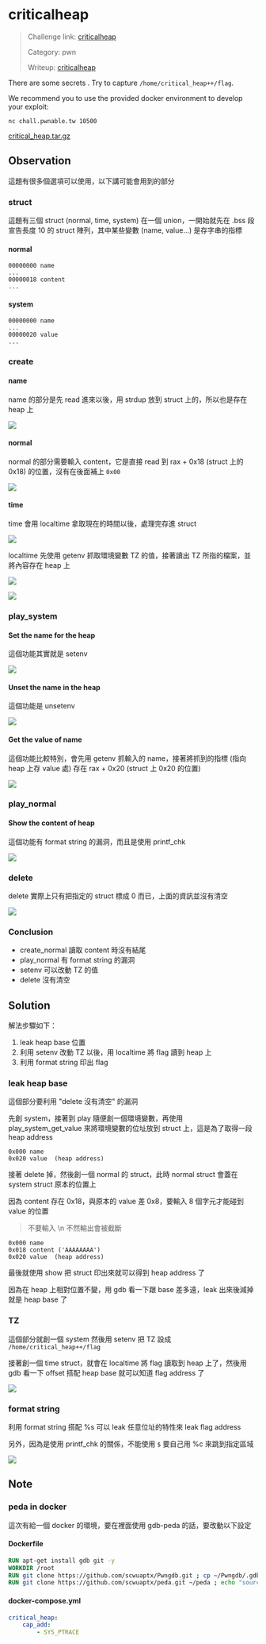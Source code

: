 # criticalheap

> Challenge link: [criticalheap](https://pwnable.tw/challenge/#8)
>
> Category: pwn
>
> Writeup: [criticalheap](https://github.com/frozenkp/CTF/tree/master/others/pwnable.tw/criticalheap)

There are some secrets . Try to capture `/home/critical_heap++/flag`.

We recommend you to use the provided docker environment to develop your exploit:

`nc chall.pwnable.tw 10500`

[critical_heap.tar.gz](https://pwnable.tw/static/chall/critical_heap.tar.gz)

## Observation

這題有很多個選項可以使用，以下講可能會用到的部分

### struct

這題有三個 struct (normal, time, system) 在一個 union，一開始就先在 .bss 段宣告長度 10 的 struct 陣列，其中某些變數 (name, value...) 是存字串的指標

#### normal

```
00000000 name
...
00000018 content
...
```

#### system

```
00000000 name
...
00000020 value
...
```

### create

#### name

name 的部分是先 read 進來以後，用 strdup 放到 struct 上的，所以也是存在 heap 上

![](https://lh3.googleusercontent.com/HRioEtgDubcktNh_fYUY7wU3B97Fhl0N1s_WlziejzYyus1q4n7EOJBMOBYxLH0V0GCDLMOT0Pl9AmmwCNQrr1A6H8xP5g2yT8G3ydgiDkL4OEbt8V-RKgXAhObyCN4wH1400x7kEevBWC7-jb_MVFsXpOY6JNb9dZ9a8Hy7rvnBGx-Y81hJ3Xit91ZcBn6vycAdHBqoS8oXfvRLdyfMdsr7zDaua8HLcBeXV-rUZZxTRLtaAGmQmLN5bME5crfzlYW8qqtdULA-OY9XY_A7eQ09ERImmK2UAw5_guRQNw5NBjakI9QAPkRAiw4SeG0UULshVV9RJ_QFSPd9543hbXYU34Ce58SzhLzAGl-cyG7HRWO4_idvRYGNd-Sp_kV2WM7Q8DkxTusVHPKoEIlUFOn_HR9uN4DYwJSLj3n9CZc_Ih-eKD7g_CXMUVORWrgz6MW5fIVkc76Yhojc0i3reMe4CYu16BEnd7yHsSMsU6LL63s_Tnfrh7gncvVxJ_U8OBMAot5BwAhpaH6ep4HaY9CsrPbO2K9wqNUwhMPWMZkbER1cHYtpTel_J-lu4vTIXNls2CdtvxvWhu6X1l6zOau5ChFA8EP_X278Gw=w1276-h268-no)

#### normal

normal 的部分需要輸入 content，它是直接 read 到 rax + 0x18 (struct 上的 0x18) 的位置，沒有在後面補上 `0x00`

![](https://lh3.googleusercontent.com/o2Wd0w27_WmLaBxm1b7C3f3Ljc8KXm3jgITPIzC85-_egjLALASqWzOTh1MoVSUP3FW7x_kQqWKRV9biNzIg7T_w5a2iexeNO1_Rwt401QVz4VXXsYlWuPb31E7hjRD5XuXzfn8tZT4518TtzD76DpnfgaqgZfi660kVxxjGfaQ0rd5UASBrnIYRtovxf1Sc76dhwSx6GJuxCAkFOkuysmSj8zTXYY3dxPQKRCfgty0lUVbrAxvWUtx7wFp3gJUkWZ1hZ6cyu1Xw9PCajFJDclhuDvPQxmkMXopfe59W_9FnkRqK8yRjfCLyIjN1S0u0M_PHW0tiUv05qJ6IcRrZZsgdm7RbcCdUOlR9Oh2V2Sm2vHu_dLW71z9YRsdU85NuLJ2enXpnbO0yAonhOdw0C7XDVVBVGwdMpiHswh33h45T6W6F-pGiJPd0YXhwvm_RNGzP2qIzalSJgt4Xx0a_ik2dEiqVsl9w3s26wfJZNL1zFUuQiTbj_cM3AuLYQMVLGqTJUQFwibw_JAmJwZb1AiQe7Gl3g-NqwoGEqZAGaJxeVcc8KJM5l_p2IU3j7IGuvhiPfiYPcgzhCPIzMXt45crDOAfudA0YGkeKzg=w1056-h356-no)

#### time

time 會用 localtime 拿取現在的時間以後，處理完存進 struct

![](https://lh3.googleusercontent.com/SAHGnzTC95qnCrmZ-Yft6oQL5Pqd3miPspjdSvJrUFFkroKJxPe5KgqcbJz7nvo4JErhf8vSbUWDUwAHE4u2By6x5jOCiRMqFtLneAD5LJjs2GMxrS5oEyK3EnIClQwx44vij4AsC1qF4YhNVN1UxvDAgiW6CeRz7ZoHD5zlMsYtbURDiQQKF9l6zZ13mOjj3AWitXljCQAI4fBtAIRKjAxCvYxqgWAfjHXBJaMrnSHcq4HHpV789w27GIFNzgXic__--yo6ZN6Zr_xoivtfiMGv7IKQrf-2yBm1q11U8kpkAp7Js6ffchq5G9QvbrKORDY_VhqkCQFiOv8GIELiocCuyRYzvkD7lkmz6Uh7o0FOAlEFMFgcEh2AqpgzImTLeuKX1aK3TsirPf-xuczKyn3-zUkik1Ag5Uaf7kOg93aFlE0SpFFR9eIkiFfjgihSa6DRi9JekqhFjVvOcRKz-FRyr7ANd8nA8rhtw_zEqYkREQJsSmCC7en6fKj1jGJmlamVURslTkVN4K2QA4dBhdLODGLBGWODul819OAaTk1t8thWpGAhZiJew9Gz78NNwH92iDT4nUBYzJCXVmU5Ii11OasbbpqRLKzW_w=w1002-h136-no)

localtime 先使用 getenv 抓取環境變數 TZ 的值，接著讀出 TZ 所指的檔案，並將內容存在 heap 上

![](https://lh3.googleusercontent.com/S-nRWfygmHDW2tbPlXqgsxMg5Meu7dCKK8JufB6iuuAGSrNfFBMpit1CeHasz8FpvBzkZx1ZU0T9dpS25ZXojRhIi5a6AV64Noi-OBAllXM_tIWQKsy1PBhFXHqkViBxx0YUpi1Y2hsiy9G9WygQ5veCY10PUik-tXV2HxFruyDtMPvt_-7zjqbkeYWtA_OUvWcjfMTw7dGpkqdVVBr2uA7GHZMMAYg1-_iJhydOdJwRoq8lGkCgPtKr3a4n07YWq_8pDTCnrqaf_dLGWeh_yGqqMiycjtIIitGST0IQKiXKwsUaN5sh-Rg4mb3Htg-Xa6sbvf_bbA7yDWJQUQa6lOjjdvhy5q9TACYAyogovCNsKeBUd2w2OAIBSjJLOQH9qzHVrRoAAgvl4S2dLslZrdYNGPLGMVY1JufdWrO5A6U0WaNHNEhLuSYjdtAJyVWqrYikZIL-v6iWSN7ipC3GteNZDrqoOV-AzRonWR5e6lfEucvFmeNh0pjtvJhRb_VGeZEYq4e-AWOy5PnehUE9DNc0f-EFmSrA2QbicFSyD2CkIDfSWXd-xssBASTmQIY7_5znfDWBp7Lxf72jyMqS-yp8a6I5IpfrfDUdNw=w1710-h456-no)

![](https://lh3.googleusercontent.com/Gj8sVF3MzU6zNKtLC5T6Ue6nC2QdS8mc2MSzHOEUbzOMzVfZ3JClHbqp4fM1Gcb-f9-qD1-zf95K8LwVIj29fYUEbNcIeCQ1i2MjBjMPE6aBwao2pz5MmCB0gaOoF7m9uu4uB65JESAatFIMedlzLTynGsR2s6sixmStuTDwkniCaHKaJd_TF-NJTBSr3GLFRipTDbzmRh0-bZrB2Iuh3QxjC0fv-jq3Mn7Ni3iWHS3F3gNkFcfBNrNJgYHxpTQEOlkeGqI3YSxNk2GMtFVFrekkZp9n8t16_XCr0ms5JRU8AOS2EkMBIX9DfoXB8F-qUbQ7u-xbzuZIvqc0ojSGUrBfVdPYrxFm68CUMuKuJk9AgZnhU-nEJDUGfYP-4cmEl7jDj1C8VBX3lyEpRCzrt9x8IuluKtfv_B4Aef15F27pimpEV2SeM6CQo5uSXF17OY0p_HG6zkgzRFE0GXWDHkEwrRVs1PgiABNI13HpbUgogCbpHOwzJQ3CEcp8yXAAbotKuYbwD752S0FVHA3IyyrQlFZgvzvurGNPW790AK9zvZFVw2Lzdrvzt7Ue4hkxKcDDdK139Jz9fCIws7Kl-3IoBdeAKMBNj39R_Q=w1628-h542-no)

### play_system

#### Set the name for the heap

這個功能其實就是 setenv

![](https://lh3.googleusercontent.com/VUPdLvI-vjhEM5rawdI7-ViPa4z6IEwoBIulyyUv7hnNqwoNWpMcaxUYF07synIZObheb0tnUweo8aXPISRmSikbEe0YHz7zA-uzWdpJbmYVbPXL61Ex63TAYaISlgf_s9wSpwyeRNYVu91aifVho22tjONzzBQqirtPy708HS-itTZdkJjclcxPNqekgvrR_MiqNzaQfPV1_5XmVRbtc6oMqKEs5ByjIVQwLvTYfs5idV61A92TjjLZwURxqCmZ-N48Uh94wOWzzvxajtSJHX2I-p5GjVb_lSYWXGPpFhHCVvlQfsqOx0XicO5yzJH2Kn-Q8vddZIbYNDLDAuWuO7-e5Vom8zSTdo7WWHMlyYswGkvWr4AZ57ltY6dF8Xa2vmqqKsmm2CF2Ey-yEywmt8BgEN3017SVFlX9dg_02xUVGQqOrRkbolIHs-cxUVqhPo8XmsvT2IUsj9UNoK07HQFs8Uvv74wdATHonLtbz4gpIdewwygipAiS8uw2eccjUm22KMBbsJkCmFjCwpo0i0IasbLeq6n2wed8v1YTSIJc-A1rBA60fKnkhbBqMwEK9_PPuLSn5qExpX0wkdDomPjIjiII8jlKo2AAaA=w962-h262-no)

#### Unset the name in the heap

這個功能是 unsetenv

![](https://lh3.googleusercontent.com/iJiuBcOLwCoTHspxZnATe7k4dNRcuECr7NhGETeDmgak82PofrIkHVkg5gF5gJ0I_BUaVWglwn6A0yXJ0bqh0_zdavLgplsZRXrRDZ0sVFV4L69Ghgvm-YYQocJdzI1N8amMMQCKh_hYN_8QTqFQcldw02COdw5_s3y-UqQ4IMbEalBCOyy6XqTDlTlPiCNLwAuvH1htZ7jXZd6lJ7ai1gEg_JyI8CaS8HV0EZ7Vp8HNjXstcenSIOF9N0mjZ8oI6JxKyeV_pv3DI2KUK5JkzZOUcUopNWJNl_-uybpKVKXiVPYilcQ0-lz3eDmXu-inV9JR1tM8ZtzzCh-EjOM604k_rUfTxOnrMzN60Bu3ypRWEoYhJcalsURcaBwiI6SoRFhSbAhfxNZ2PVWHQcPvGad1BvG-p8Y5xtz441JUZarS6IdsDPHsCtE1yClXZdYUC0J3WaPG9gC1H8e2l-cM7xGXZCFatyUTycCLSsImrc1lRNk9t4GrLb9a-PTodszvCc5qERhYceQvPGQhdQWUUupo7b6Y9FjK6Mo3LNh9Cc5lmKR58QT2JIUXpSpIrnmN8j4O6prMkwJPSxOx3NJwx3DOvLFGMBnMWIsxUQ=w1028-h188-no)

#### Get the value of name

這個功能比較特別，會先用 getenv 抓輸入的 name，接著將抓到的指標 (指向 heap 上存 value 處) 存在 rax + 0x20 (struct 上 0x20 的位置)

![](https://lh3.googleusercontent.com/KUYOQYgh4ia7j83GdAI9f3wPbR8dU2U_hyUIpqUlVqTDhbKtVRmxqInCORFFUbaLenS7rVruzWs9zG6ZeUh99ybm_jkSTxThh_sX_wG6ZWyLOn4SQUD0lIRmuQsLfwJdVr7GRyHjJfE2ONbuKD6c7MDBTegtHffmr6LqhWvmZBoRvEuYTCxQNPpJejCaX9G4zjStWmY3ch20M9HdL2V30Hho-n1UhURIlLfC024iqzfQHl1hSz_PBdsW17qJUivOlYyp7p2yZ0YHR0UfgUaLlLb51P08od8_YBNulrUwP7-v_AddRslRmsOPMkLVCgrJXwwb2_T35AcjxxdaR-F3sH1pk-n07oUT5vbCubjDaMxeCnM-NDF11t3nG4dHsTsaOGKmozoL3BIws7Rgl50tN4OSHrLkVr-mqCHTf_Yh35BgHWs6_NZ2LzKABq0gaWLkL7cpJCozw8NyTNqeO_a7CnzjYbAv6rqzsDx8cYSRqVeFY4PLncmPEwu2crmKBbk6dRnjq874AOCdpUIiM3c5E16JS5Tdhucnr4HDp7irYTOIyQX2oN16mb-xgvhDmnGXBnyDGcRn41AX_gHSNzX9qD1apUCPQ9iPOdnDGw=w1166-h406-no)

### play_normal

#### Show the content of heap

這個功能有 format string 的漏洞，而且是使用 printf_chk

![](https://lh3.googleusercontent.com/uIYwP7wKT-MN6iy601b5uR_TKxJVEQjne8OjbF_Z8Fwpcd2EIHpf1_3hGCI4cLIx--OBxAsoLK3jh8gxpMcVZh0pmHfZyZGgfX1lootUx3W39bXIwEWJrDvLHoBSKudon7QxQkjclFtkpWXBS5B_nhAE3BMmRZuaBJG2kieWB-ePU7sIk44NUrXvKaQ3VQIwYT0fA76xXEbzie2RhEWMJdRZg5OXlRIZw0ZphLMMsbdlMpPEwNFx6wgxe4hSf9SV_iXbIAkd0QQliA6rZrpNtoEjMBIq2y2LiBAGOrJlmw3MzXgi7d_TbxBALV9Uqaxr163Aheo8eyTUF02kQ48TvCXZHSuslBtVzXAGn4BHTYRAa-XXT2bexSdn8T7SgME9UFELJLimU3Q2OpHoXhSuPjeEXmwnuvQajTBC9u0Qh-x_dNV5cZS3u59DcYhQAKFvaww0Pe9KHzzlbGXDbmPuh8slyg8J7aabAh6yn_2G6iT2lNfIYLruQsdDOGnTt5Hc_wS1bYWHUDX7m48tD_lx5Vi4CRZEDqK72FLYsyMeyeTJLlZicX9eNqboc4jl6tvTr_cpZbsSvhgg6pEJfUQj0Vf9woaVgsn4Ero4kA=w1318-h494-no)

### delete

delete 實際上只有把指定的 struct 標成 0 而已，上面的資訊並沒有清空

![](https://lh3.googleusercontent.com/WjHYiGRcaEku15F4WnbC-8V2mVZBsTWl6o-WHJDteTh5gZjjtoKIZtfTkei_GXMfthhcPoICihB7IT84R8z98PZMzlaZ0fPhe_7HQFmddIOHKSZUt6W1S4TRBV22n8crP82RS1NpycWu3B0O3tVc8g7jz8sAusQUgN_faPtkdRIlTUuWs0hi4lOfFP37s91pM2q_0BmD5WPLkzgCrox6wubwZAZJ873B5xbMQZpn1i8N5A9cvuK3cmZC9AKx6YVxjMzx03B0_rivHOCMfu_sz0BraVx2hhfgKlzKnrywlrLEdZ9B7lh7VsonTeDGEM0MVagnyHx5eeY6G_4YtRbhARY63zo8N7d_xmMEATbQ_gy8PH63CdvCyhEcpg16OOUMAavZzlq6mi2cti9ydEwAN-qm3fRV5_tB-I0XiPu66aArDRtU5zeiqjmPkYU9iOgP9vgaPcEnqJhI4aGuhvWauDHWPyoy6Tgwlr-TCbTy8z-2rlOQpC7TmWs6PWOATSGwjDsVliWBnTCvb36GCHdCWRa-tBkngtsdS92NnHM4rkNGR2UPk0dcmkIrlsbozPyhZCqZbNuwLL7zAjzod9a7hmR2sRSkigthQFFziw=w1090-h448-no)

### Conclusion

- create_normal 讀取 content 時沒有結尾
- play_normal 有 format string 的漏洞
- setenv 可以改動 TZ 的值
- delete 沒有清空

## Solution

解法步驟如下：

1. leak heap base 位置
2. 利用 setenv 改動 TZ 以後，用 localtime 將 flag 讀到 heap 上
3. 利用 format string 印出 flag

### leak heap base

這個部分要利用 "delete 沒有清空" 的漏洞

先創 system，接著到 play 隨便創一個環境變數，再使用 play_system_get_value 來將環境變數的位址放到 struct 上，這是為了取得一段 heap address

```
0x000 name
0x020 value  (heap address)
```

接著 delete 掉，然後創一個 normal 的 struct，此時 normal struct 會蓋在 system struct 原本的位置上

因為 content 存在 0x18，與原本的 value 差 0x8，要輸入 8 個字元才能碰到 value 的位置

>不要輸入 \n 不然輸出會被截斷

```
0x000 name
0x018 content ('AAAAAAAA')
0x020 value  (heap address)
```

最後就使用 show 把 struct 印出來就可以得到 heap address 了

因為在 heap 上相對位置不變，用 gdb 看一下跟 base 差多遠，leak 出來後減掉就是 heap base 了

### TZ

這個部分就創一個 system 然後用 setenv 把 TZ 設成 `/home/critical_heap++/flag`

接著創一個 time struct，就會在 localtime 將 flag 讀取到 heap 上了，然後用 gdb 看一下 offset 搭配 heap base 就可以知道 flag address 了

![](https://lh3.googleusercontent.com/Kyn4pR56pdq8SDxyx-nCH3SUIQ3X5nPs2w7J3A83lBs79-FGJMFZAroE_qzvLddXrWOoUGA7q-UgVlZI2cCkY5DKAI9A2U4Z8ZyKWLta2Z8c9Lu7C6PpsuM85LciaiA8FAiEHiexjJ5IWVadfH1ro5TjEuoFigzkNL1eFFsMteUkGaXP0keIlqnkbMmlMOdUg8Vdu2tzaDltKoG55MudTTZinVzGE1WjLPq4NwZ8bKCsCNWGGuAz07CQqB0GVT-AJxQ_h2Ny5dzmfPia_c93eDDIJrszgkyaxXzyn_Vp-ydacc0jc4ku4-tpmc5gdLbJNwxxMScSudTCAwmG6JUz_StQRAdRRPJkrTo1dIerzfOCXvOh7k2QqAWvfEeYsIzbEzCFraYCDtaFgNHjQdQdWjAQDXrsb65a6Bc8ZDatDeRYkECL7brbOuFxvy4DjjC8PbiFkP05W5M9vkiwChR25NXX1dXaR5fG9HRxhnUIsSqZPBUTAAZ-r_IYq_NSVGraJvZALsWXruKL5a6LXNdvnFnT8X1FuIcBbS2wwLZVrnWJZ3QyyOreF5aMxGz5O6ZMlu7GcajaRrBlHALdWJv6M3BelUqhBRZRlD240w=w1990-h750-no)

### format string

利用 format string 搭配 %s 可以 leak 任意位址的特性來 leak flag address

另外，因為是使用 printf_chk 的關係，不能使用 `$` 要自己用 %c 來跳到指定區域

![](https://lh3.googleusercontent.com/OgYVPHk-ayIh0_tNudYfMMNJHLux-M_oW3gicAzh2YOpFhJugoYx6oAix7OqDqoGo5Q3s-ZJeoiVs7BzRNCa-ZgrDzGAvpjc5moz-ecE-6aFBM9aCooCcMmTPyZJHzmM2RGA9IP9N30n55TryLkhT895zQEP1v2DO8e-5LJJpg9K5LqJVtVHCvZ3UpivGOL2x_SnnqDbDEXsjlhUBxeFPjNHVm336THU28k4As_m4Wn6rttwlPUxA9vCywCVimZv5AP1841Ki_p9uAu5sBkWeNLYusBkJypTnvHbQLK-Z6vL64c5_HvXgR1sIYffo-BB2RqKLP51oDw4EvSiMVOslbhSC7LXEFZTZyaxGkaFwkSACYRn6A91EBR0Wy409eDyqiJ16X5hDivntwkKYY0k7qS46YrKgtUZGDczA9ihpM-rg6ps9NT4irKhULFjn3G14XNkWNlL9w3ErYLqyaqCDb7ARWJ6uAdukSGBRcym70YUA0eeMp9_5t8z8nl9XDOYCKDZn_2_OUmlGyfvvvJzINq1-3T8qlaPCzzVd_mZikSUF-XorwN7EW5g98pBmU4aXtCQQwl5IXLgSa1vvt-XPeGfkXs_DcfHsIQifQ=w1488-h932-no)

## Note

### peda in docker

這次有給一個 docker 的環境，要在裡面使用 gdb-peda 的話，要改動以下設定

#### Dockerfile

```dockerfile
RUN apt-get install gdb git -y
WORKDIR /root
RUN git clone https://github.com/scwuaptx/Pwngdb.git ; cp ~/Pwngdb/.gdbinit ~/
RUN git clone https://github.com/scwuaptx/peda.git ~/peda ; echo "source ~/peda/peda.py" >> ~/.gdbinit ; cp ~/peda/.inputrc ~/
```

#### docker-compose.yml

```yaml
critical_heap:
    cap_add:
        - SYS_PTRACE
```


